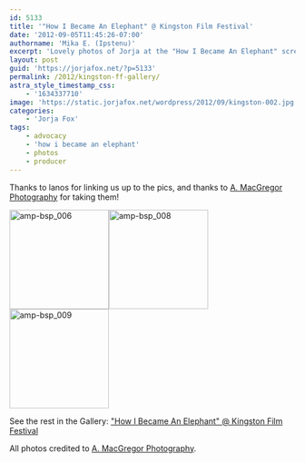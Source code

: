 ```yaml
---
id: 5133
title: '"How I Became An Elephant" @ Kingston Film Festival'
date: '2012-09-05T11:45:26-07:00'
authorname: 'Mika E. (Ipstenu)'
excerpt: 'Lovely photos of Jorja at the "How I Became An Elephant" screening at the Kingston Film Festival on Monday, September 3rd.'
layout: post
guid: 'https://jorjafox.net/?p=5133'
permalink: /2012/kingston-ff-gallery/
astra_style_timestamp_css:
    - '1634337710'
image: 'https://static.jorjafox.net/wordpress/2012/09/kingston-002.jpg'
categories:
    - 'Jorja Fox'
tags:
    - advocacy
    - 'how i became an elephant'
    - photos
    - producer
---
```


Thanks to lanos for linking us up to the pics, and thanks to <a href="https://www.facebook.com/media/set/?set=a.375916645815219.86006.139038939502992&amp;type=1">A. MacGregor Photography</a> for taking them!

<a title="amp-bsp_006" href="https://jorjafox.net/gallery/pub/filmfest/20120903-kingstonff/amp-bsp_006.jpg"><img class="size-zenphoto" src="https://jorjafox.net/gallery/cache/pub/filmfest/20120903-kingstonff/amp-bsp_006_200_cw200_ch200_thumb.jpg" alt="amp-bsp_006" width="175" height="175" /></a><a title="amp-bsp_008" href="https://jorjafox.net/gallery/pub/filmfest/20120903-kingstonff/amp-bsp_008.jpg"><img class="size-zenphoto" src="https://jorjafox.net/gallery/zp-core/i.php?a=pub/filmfest/20120903-kingstonff&amp;i=amp-bsp_008.jpg&amp;s=175&amp;c=1&amp;cw=175&amp;ch=175&amp;q=75&amp;t=1&amp;wmk=!" alt="amp-bsp_008" width="175" height="175" /></a><a title="amp-bsp_009" href="https://jorjafox.net/gallery/pub/filmfest/20120903-kingstonff/amp-bsp_009.jpg"><img class="size-zenphoto" src="https://jorjafox.net/gallery/zp-core/i.php?a=pub/filmfest/20120903-kingstonff&amp;i=amp-bsp_009.jpg&amp;s=175&amp;c=1&amp;cw=175&amp;ch=175&amp;q=75&amp;t=1&amp;wmk=!" alt="amp-bsp_009" width="175" height="175" /></a>

See the rest in the Gallery: <a title="View album:" href="https://jorjafox.net/gallery/pub/filmfest/20120903-kingstonff/">"How I Became An Elephant" @ Kingston Film Festival</a>

All photos credited to <a href="https://www.facebook.com/media/set/?set=a.375916645815219.86006.139038939502992&amp;type=1">A. MacGregor Photography</a>.
